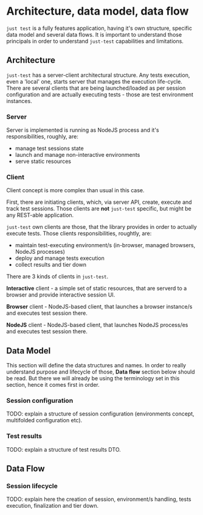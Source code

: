 # Architecture, data model, data flow

`just test` is a fully features application, having it's own structure, specific data model and several data flows.
It is important to understand those principals in order to understand `just-test` capabilities and limitations.

## Architecture

`just-test` has a server-client architectural structure. Any tests execution, even a 'local' one, starts server that manages the execution life-cycle. There are several clients that are being launched/loaded as per session configuration and are actually executing tests - those are test environment instances.

### Server

Server is implemented is running as NodeJS process and it's responsibilities, roughly, are:
* manage test sessions state
* launch and manage non-interactive environments
* serve static resources

### Client

Client concept is more complex than usual in this case.

First, there are initiating clients, which, via server API, create, execute and track test sessions.
Those clients are **not** `just-test` specific, but might be any REST-able application.

`just-test` own clients are those, that the library provides in order to actually execute tests. 
Those clients responsibilities, roughtly, are:
* maintain test-executing environment/s (in-browser, managed browsers, NodeJS processes)
* deploy and manage tests execution
* collect results and tier down

There are 3 kinds of clients in `just-test`.

**Interactive** client - a simple set of static resources, that are serverd to a browser and provide interactive session UI.

**Browser** client - NodeJS-based client, that launches a browser instance/s and executes test session there.

**NodeJS** client - NodeJS-based client, that launches NodeJS process/es and executes test session there.

## Data Model

This section will define the data structures and names.
In order to really understand purpose and lifecycle of those, **Data flow** section below should be read.
But there we will already be using the terminology set in this section, hence it comes first in order.

### Session configuration

TODO: explain a structure of session configuration (environments concept, multifolded configuration etc).

### Test results

TODO: explain a structure of test results DTO.

## Data Flow

### Session lifecycle

TODO: explain here the creation of session, environment/s handling, tests execution, finalization and tier down.